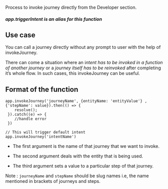 
Process to invoke journey directly from the Developer section. 

##### app.triggerIntent is an alias for this function

## Use case

You can call a journey directly without any prompt to user with the help
of invokeJourney.

There can come a situation where an i*ntent has to be invoked in a
function of another journey* or a *journey itself has to be reinvoked*
after completing it’s whole flow. In such cases, this invokeJourney can
be useful.

## Format of the function

    app.invokeJourney('journeyName', {entityName: 'entityValue'} , {'stepName': value}).then(() => {
        resolve();
     }).catch((e) => {
        //handle error
     })

    // This will trigger default intent
    app.invokeJourney('intentName')

-   The first argument is the name of that journey that we want to
    invoke.

 

-   The second argument deals with the entity that is being used.

 

-   The third argument sets a value to a particular step of that
    journey.

Note : `journeyName` and `stepName` should be slug names i.e, the name
mentioned in brackets of journeys and steps.
